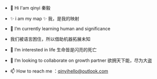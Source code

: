 - 👋 Hi I'am qinyi  秦毅   
- ✨ i am my map ✨ 我，是我的映射
- 🌱 I’m currently learning human and significance 
- 我们被语言困住，所以借助机器拓展未知
- 👀 I’m interested in life 生命皆是闪亮的死亡

- 💞️ I’m looking to collaborate on growth partner  欲拥天下能，尽为大盗
- 📫 How to reach me ：qinyihello@outlook.com



<!---
yanqinyi/yanqinyi is a ✨ special ✨ repository because its `README.md` (this file) appears on your GitHub profile.
You can click the Preview link to take a look at your changes.
--->
